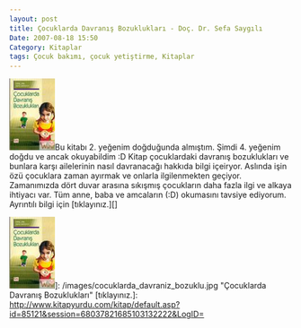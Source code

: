 ```yaml
---
layout: post
title: Çocuklarda Davranış Bozuklukları - Doç. Dr. Sefa Saygılı
Date: 2007-08-18 15:50
Category: Kitaplar
tags: Çocuk bakımı, çocuk yetiştirme, Kitaplar
---
```


![Çocuklarda Davranış Bozuklukları][]Bu kitabı 2. yeğenim doğduğunda
almıştım. Şimdi 4. yeğenim doğdu ve ancak okuyabildim :D Kitap
çocuklardaki davranış bozuklukları ve bunlara karşı ailelerinin nasıl
davranacağı hakkıda bilgi içeiryor. Aslında işin özü çocuklara zaman
ayırmak ve onlarla ilgilenmekten geçiyor. Zamanımızda dört duvar arasına
sıkışmış çocukların daha fazla ilgi ve alkaya ihtiyacı var. Tüm anne,
baba ve amcaların (:D) okumasını tavsiye ediyorum. Ayrıntılı bilgi için
[tıklayınız.][]

  [Çocuklarda Davranış Bozuklukları]: /images/cocuklarda_davraniz_bozuklu.kucukresim.jpg
  ![Çocuklarda Davranış Bozuklukları][]]: /images/cocuklarda_davraniz_bozuklu.jpg
    "Çocuklarda Davranış Bozuklukları"
  [tıklayınız.]: http://www.kitapyurdu.com/kitap/default.asp?id=85121&session=68037821685103132222&LogID=
